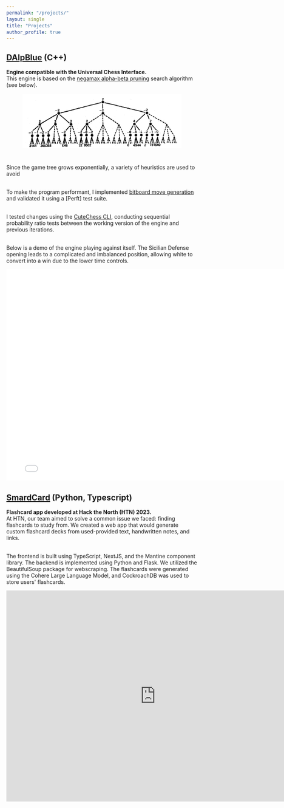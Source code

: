```yaml
---
permalink: "/projects/"
layout: single
title: "Projects"
author_profile: true
---
```

## [DAlpBlue](https://github.com/Daniel-Alp/DAlpBlue) (C++)
**Engine compatible with the Universal Chess Interface.**<br>
This engine is based on the [negamax alpha-beta pruning](http://www-public.telecom-sudparis.eu/~gibson/Teaching/Teaching-ReadingMaterial/KnuthMoore75.pdf) search algorithm (see below).
<img src="../assets/images/alpha_beta.png" width="420px" style="display:block;margin-bottom:25px;margin-left:auto;margin-right:auto;padding-left: 15px; padding-right: 15px; padding-top: 15px; padding-bottom; 15px;"/> 
<br>Since the game tree grows exponentially, a variety of heuristics are used to avoid 

<br>To make the program performant, I implemented [bitboard move generation](https://www.chessprogramming.org/Bitboards) and validated it using a [Perft] test suite. 

<br>I tested changes using the [CuteChess CLI](https://cutechess.com/), conducting sequential probability ratio tests between the working version of the engine and previous iterations. 

<br>Below is a demo of the engine playing against itself. The Sicilian Defense opening leads to a complicated and imbalanced position, allowing white to convert into a win due to the lower time controls.  
<iframe width="786" height="556" src= "../assets/videos/dalpblue_demo.mp4" title="DAlpBlue Demo" frameborder="0" allow="accelerometer; autoplay; clipboard-write; encrypted-media; picture-in-picture; web-share" allowfullscreen></iframe>

## [SmardCard](https://devpost.com/software/smardcard) (Python, Typescript)
**Flashcard app developed at Hack the North (HTN) 2023.**
<br>At HTN, our team aimed to solve a common issue we faced: finding flashcards to study from. We created a web app that would generate custom flashcard decks from used-provided text, handwritten notes, and links. 

<br>The frontend is built using TypeScript, NextJS, and the Mantine component library. The backend is implemented using Python and Flask. We utilized the BeautifulSoup package for webscraping. The flashcards were generated using the Cohere Large Language Model, and CockroachDB was used to store users' flashcards. 

<iframe width="786" height="556" src="https://www.youtube.com/embed/0ZpTAK1_MqQ" title="SmardCard Demo" frameborder="0" allow="accelerometer; autoplay; clipboard-write; encrypted-media; picture-in-picture; web-share" allowfullscreen></iframe>